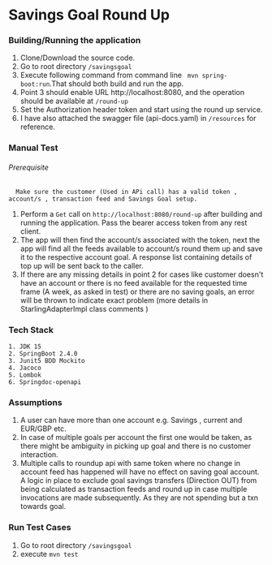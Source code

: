 # Savings Goal Round Up

### Building/Running the application

1. Clone/Download the source code.
2. Go to root directory ```/savingsgoal```
3. Execute following command from command line ``` mvn spring-boot:run```.That should both build and run the app.
4. Point 3 should enable URL http://localhost:8080, and the operation should be available at ```/round-up```
5. Set the Authorization header token and start using the round up service.
6. I have also attached the swagger file (api-docs.yaml) in ```/resources``` for reference.

### Manual Test

###### Prerequisite

      Make sure the customer (Used in APi call) has a valid token , account/s , transaction feed and Savings Goal setup.

1. Perform a ```Get``` call on ```http://localhost:8080/round-up``` after building and running the application. Pass the
   bearer access token from any rest client.
2. The app will then find the account/s associated with the token, next the app will find all the feeds available to
   account/s round them up and save it to the respective account goal. A response list containing details of top up will
   be sent back to the caller.
3. If there are any missing details in point 2 for cases like customer doesn't have an account or there is no feed
   available for the requested time frame (A week, as asked in test) or there are no saving goals, an error will be
   thrown to indicate exact problem (more details in StarlingAdapterImpl class comments )

### Tech Stack

    1. JDK 15
    2. SpringBoot 2.4.0
    3. Junit5 BDD Mockito 
    4. Jacoco
    5. Lombok
    6. Springdoc-openapi

### Assumptions

1. A user can have more than one account e.g. Savings , current and EUR/GBP etc.
2. In case of multiple goals per account the first one would be taken, as there might be ambiguity in picking up goal
   and there is no customer interaction.
3. Multiple calls to roundup api with same token where no change in account feed has happened will have no effect on
   saving goal account. A logic in place to exclude goal savings transfers (Direction OUT) from being calculated as
   transaction feeds and round up in case multiple invocations are made subsequently. As they are not spending but a txn
   towards goal.

### Run Test Cases

1. Go to root directory ```/savingsgoal```
2. execute ```mvn test``` 


